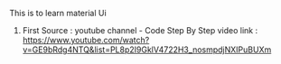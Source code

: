 This is to learn material Ui

1. First Source :
youtube channel - Code Step By Step 
video link : https://www.youtube.com/watch?v=GE9bRdg4NTQ&list=PL8p2I9GklV4722H3_nosmpdjNXIPuBUXm
